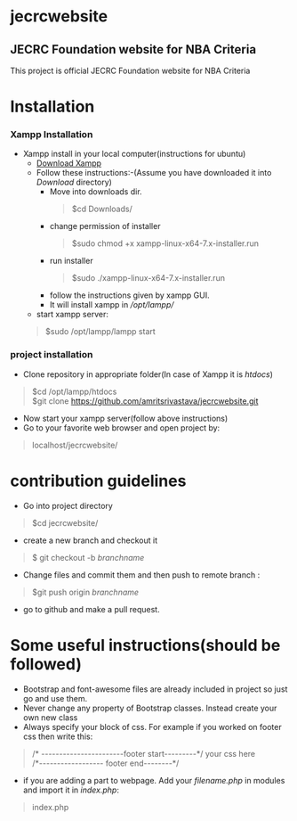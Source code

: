 # jecrcwebsite

## JECRC Foundation website for NBA Criteria

This project is official JECRC Foundation website for NBA Criteria

# Installation
### Xampp Installation
  * Xampp install in your local computer(instructions for ubuntu)
    * [Download Xampp](https://www.apachefriends.org/download.html)
    * Follow these instructions:-(Assume you have downloaded it into _*Download*_ directory)
        * Move into downloads dir.
          > $cd Downloads/
        * change permission of installer
          > $sudo chmod +x xampp-linux-x64-7.x-installer.run
        * run installer
          > $sudo ./xampp-linux-x64-7.x-installer.run
        * follow the instructions given by xampp GUI.
        * It will install xampp in _*/opt/lampp/*_
    *   start xampp server:
      > $sudo /opt/lampp/lampp start



### project installation
* Clone repository in appropriate folder(In case of Xampp it is _*htdocs*_)
> $cd /opt/lampp/htdocs  
> $git clone https://github.com/amritsrivastava/jecrcwebsite.git
* Now start your xampp server(follow above instructions)
* Go to your favorite web browser and open project by:
> localhost/jecrcwebsite/  

# contribution guidelines
* Go into project directory
>$cd jecrcwebsite/
* create a new branch and checkout it
> $ git checkout -b *branchname*  
* Change files and commit them and then push to remote branch :
> $git push origin *branchname*
* go to github and make a pull request.

# Some useful instructions(should be followed)
* Bootstrap and font-awesome files are already included in project so just go and use them.
* Never change any property of Bootstrap classes. Instead create your own new class   
* Always specify your block of css. For example if you worked on footer css then write this:
> /\* -----------------------footer start---------\*/
>     your css here  
> /\*------------------ footer end--------\*/

* if you are adding a part to webpage. Add your _*filename.php*_ in modules and import it in _*index.php*_:
> index.php  
> <?php include './modules/filename.php'; ?>

